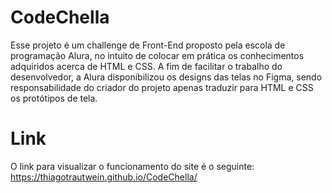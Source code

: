 # CodeChella
Esse projeto é um challenge de Front-End proposto pela escola de programação Alura, no intuito de colocar em prática os conhecimentos adquiridos acerca de HTML e CSS. A fim de facilitar o trabalho do desenvolvedor, a Alura disponibilizou os designs das telas no Figma, sendo responsabilidade do criador do projeto apenas traduzir para HTML e CSS os protótipos de tela.

# Link 
O link para visualizar o funcionamento do site é o seguinte:
https://thiagotrautwein.github.io/CodeChella/

